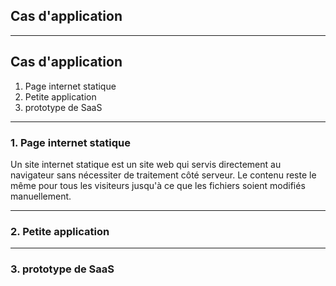 ## Cas d'application

---

## Cas d'application

1. Page internet statique
2. Petite application
3. prototype de SaaS

---

### 1. Page internet statique

Un site internet statique est un site web qui servis directement au navigateur sans nécessiter de traitement côté serveur. Le contenu reste le même pour tous les visiteurs jusqu'à ce que les fichiers soient modifiés manuellement.

---

### 2. Petite application

---

### 3. prototype de SaaS
